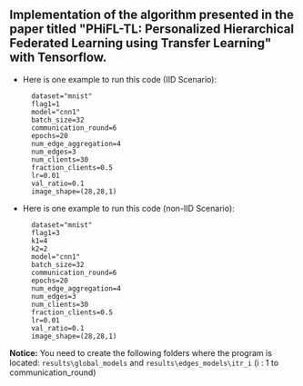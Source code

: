 Implementation of the algorithm presented in the paper titled "PHiFL-TL: Personalized Hierarchical Federated Learning using Transfer Learning" with Tensorflow.
--
* Here is one example to run this code (IID Scenario):
  
        dataset="mnist"
        flag1=1
        model="cnn1"  
        batch_size=32
        communication_round=6          
        epochs=20                         
        num_edge_aggregation=4           
        num_edges=3   
        num_clients=30 
        fraction_clients=0.5              
        lr=0.01
        val_ratio=0.1     
        image_shape=(28,28,1)
        
* Here is one example to run this code (non-IID Scenario):
  
        dataset="mnist"
        flag1=3
        k1=4
        k2=2
        model="cnn1"  
        batch_size=32
        communication_round=6          
        epochs=20                         
        num_edge_aggregation=4           
        num_edges=3   
        num_clients=30 
        fraction_clients=0.5              
        lr=0.01
        val_ratio=0.1     
        image_shape=(28,28,1)
  
**Notice:**
  You need to create the following folders where the program is located: `results\global_models` and `results\edges_models\itr_i` (i : 1 to communication_round)
